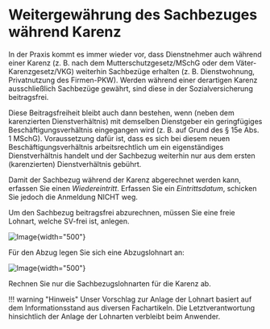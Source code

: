 # Weitergewährung des Sachbezuges während Karenz

In der Praxis kommt es immer wieder vor, dass Dienstnehmer auch während einer Karenz (z. B. nach dem Mutterschutzgesetz/MSchG oder dem Väter-Karenzgesetz/VKG) weiterhin Sachbezüge erhalten (z. B. Dienstwohnung, Privatnutzung des Firmen-PKW). Werden während einer derartigen Karenz ausschließlich Sachbezüge gewährt, sind diese in der Sozialversicherung beitragsfrei.

Diese Beitragsfreiheit bleibt auch dann bestehen, wenn (neben dem karenzierten Dienstverhältnis) mit demselben Dienstgeber ein geringfügiges Beschäftigungsverhältnis eingegangen wird (z. B. auf Grund des § 15e Abs. 1 MSchG). Voraussetzung dafür ist, dass es sich bei diesem neuen Beschäftigungsverhältnis arbeitsrechtlich um ein eigenständiges Dienstverhältnis handelt und der Sachbezug weiterhin nur aus dem ersten (karenzierten) Dienstverhältnis gebührt.

Damit der Sachbezug während der Karenz abgerechnet werden kann, erfassen Sie einen *Wiedereintritt*. Erfassen Sie ein *Eintrittsdatum*, schicken Sie jedoch die Anmeldung NICHT weg.

Um den Sachbezug beitragsfrei abzurechnen, müssen Sie eine freie Lohnart, welche SV-frei ist, anlegen.

![Image](<img/image560.png>){width="500"}

Für den Abzug legen Sie sich eine Abzugslohnart an:

![Image](<img/image561.png>){width="500"}

Rechnen Sie nur die Sachbezugslohnarten für die Karenz ab.

!!! warning "Hinweis"
    Unser Vorschlag zur Anlage der Lohnart basiert auf dem Informationsstand aus diversen Fachartikeln. Die Letztverantwortung hinsichtlich der Anlage der Lohnarten verbleibt beim Anwender.
